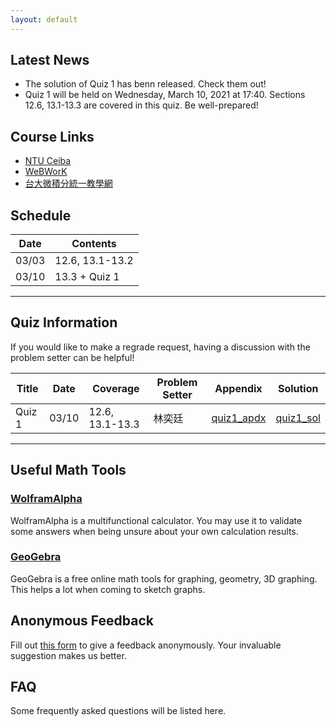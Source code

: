 ```yaml
---
layout: default
---
```


## Latest News
- The solution of Quiz 1 has benn released. Check them out!
- Quiz 1 will be held on Wednesday, March 10, 2021 at 17:40. Sections 12.6, 13.1-13.3 are covered in this quiz. Be well-prepared!

## Course Links
- [NTU Ceiba](https://ceiba.ntu.edu.tw/modules/info/info.php?csn=a8a903&current_lang=chinese)
- [WeBWorK](http://webwork.math.ntu.edu.tw/webwork2/1092MATH4008_07/)
- [台大微積分統一教學網](http://www.math.ntu.edu.tw/~calc/Default.html)

## Schedule

| Date  | Contents        |
|-------|-----------------|
| 03/03 | 12.6, 13.1-13.2 |
| 03/10 | 13.3 + Quiz 1   |

* * *

## Quiz Information

If you would like to make a regrade request, having a discussion with the problem setter can be helpful!

| Title  | Date  | Coverage        | Problem Setter   | Appendix         | Solution |
|--------|-------|-----------------|------------------|------------------|----------|
| Quiz 1 | 03/10 | 12.6, 13.1-13.3 | 林奕廷 | [quiz1_apdx](https://github.com/1011cychien/2021_spring_ntu_calc_07-2/files/6114145/1092-Quiz1-reference-quadratic-surface.pdf) | [quiz1_sol](https://ceiba.ntu.edu.tw/course/a8a903/bulletin/457263_1092%20Quiz1-Sol.pdf) |


* * *

## Useful Math Tools
### [WolframAlpha](https://www.wolframalpha.com/)
WolframAlpha is a multifunctional calculator. You may use it to validate some answers when being unsure about your own calculation results.
### [GeoGebra](https://www.geogebra.org/?lang=zh-TW)
GeoGebra is a free online math tools for graphing, geometry, 3D graphing. This helps a lot when coming to sketch graphs.

## Anonymous Feedback
Fill out [this form](https://peing.net/zh-TW/1011_cychien) to give a feedback anonymously. Your invaluable suggestion makes us better.

## FAQ
Some frequently asked questions will be listed here.
